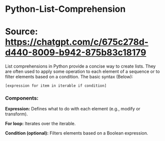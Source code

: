 # Python-List-Comprehension

# Source: https://chatgpt.com/c/675c278d-d440-8009-b942-875b83c18179


List comprehensions in Python provide a concise way to create lists. They are often used to apply some operation to each element of a sequence or to filter elements based on a condition. The basic syntax (Below):

    [expression for item in iterable if condition]

### Components:
**Expression:** Defines what to do with each element (e.g., modify or transform).

**For loop:** Iterates over the iterable.

**Condition (optional):** Filters elements based on a Boolean expression.
